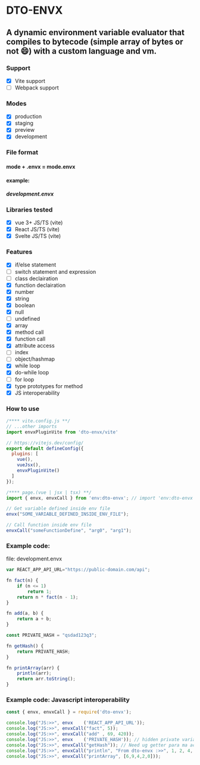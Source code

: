 
# DTO-ENVX

## A dynamic environment variable evaluator that compiles to bytecode (simple array of bytes or not 😄) with a custom language and vm.

### Support
- [x] Vite support
- [ ] Webpack support

### Modes
- [x] production
- [x] staging
- [x] preview
- [x] development   

### File format
#### mode + .envx = mode.envx
#### example:
#####  development.envx

### Libraries tested
- [x] vue 3+  JS/TS (vite)
- [x] React   JS/TS (vite)
- [x] Svelte  JS/TS (vite)

### Features
- [x] if/else statement
- [ ] switch statement and expression
- [ ] class declairation
- [x] function declairation
- [x] number
- [x] string
- [x] boolean
- [x] null
- [ ] undefined
- [x] array
- [x] method call
- [x] function call
- [x] attribute access
- [ ] index
- [ ] object/hashmap
- [x] while loop
- [x] do-while loop
- [ ] for loop
- [x] type prototypes for method
- [x] JS interoperability

### How to use

```js
/**** vite.config.js **/
// ...other imports
import envxPluginVite from 'dto-envx/vite'

// https://vitejs.dev/config/
export default defineConfig({
  plugins: [
    vue(),
    vueJsx(),
    envxPluginVite()
  ]
});

/**** page.(vue | jsx | tsx) **/
import { envx, envxCall } from 'env:dto-envx'; // import 'env:dto-envx' instead of 'dto-envx'

// Get variable defined inside env file
envx("SOME_VARIABLE_DEFINED_INSIDE_ENV_FILE");

// Call function inside env file
envxCall("someFunctionDefine", "arg0", "arg1");
```

### Example code:

<span>file: development.envx</span>
```js
var REACT_APP_API_URL="https://public-domain.com/api";

fn fact(n) {
    if (n <= 1) 
        return 1;
    return n * fact(n - 1);
}

fn add(a, b) {
    return a + b;
}

const PRIVATE_HASH = "qsdad123q3";

fn getHash() {
    return PRIVATE_HASH;
}

fn printArray(arr) {
    println(arr);
    return arr.toString();
}
```

### Example code: Javascript interoperability
```js
const { envx, envxCall } = require('dto-envx');

console.log("JS:>>", envx    ('REACT_APP_API_URL'));
console.log("JS:>>", envxCall("fact", 5));
console.log("JS:>>", envxCall("add" , 69, 420));
console.log("JS:>>", envx    ('PRIVATE_HASH')); // hidden private variable basta nag start sa 'PRIVATE_'
console.log("JS:>>", envxCall("getHash")); // Need ug getter para ma access ang private variable
console.log("JS:>>", envxCall("println", "From dto-envx :>>", 1, 2, 4, 5, 6, "Hello!"));
console.log("JS:>>", envxCall("printArray", [6,9,4,2,0]));
```